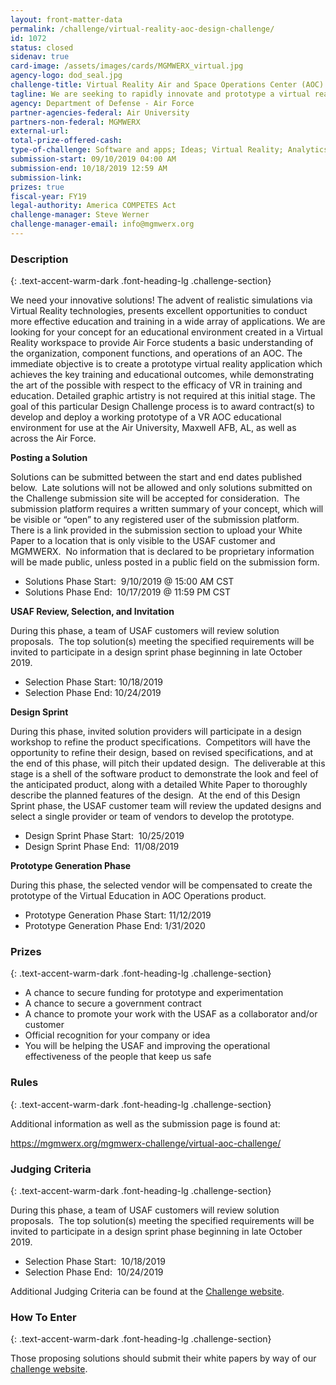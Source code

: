 ```yaml
---
layout: front-matter-data
permalink: /challenge/virtual-reality-aoc-design-challenge/
id: 1072
status: closed
sidenav: true
card-image: /assets/images/cards/MGMWERX_virtual.jpg
agency-logo: dod_seal.jpg
challenge-title: Virtual Reality Air and Space Operations Center (AOC) Design Challenge
tagline: We are seeking to rapidly innovate and prototype a virtual reality platform for providing education and training in the organization, functions, and operations of an Air & Space Operations Center (AOC).  
agency: Department of Defense - Air Force
partner-agencies-federal: Air University
partners-non-federal: MGMWERX
external-url:
total-prize-offered-cash:
type-of-challenge: Software and apps; Ideas; Virtual Reality; Analytics, Visualizations and algorithms; Scientific
submission-start: 09/10/2019 04:00 AM
submission-end: 10/18/2019 12:59 AM
submission-link:  
prizes: true
fiscal-year: FY19
legal-authority: America COMPETES Act
challenge-manager: Steve Werner
challenge-manager-email: info@mgmwerx.org
---
```




<!-- Description start -->
### Description
{: .text-accent-warm-dark .font-heading-lg .challenge-section}

<p>We need your innovative solutions! The advent of realistic simulations via Virtual Reality technologies, presents excellent opportunities to conduct more effective education and training in a wide array of applications. We are looking for your concept for an educational environment created in a Virtual Reality workspace to provide Air Force students a basic understanding of the organization, component functions, and operations of an AOC. The immediate objective is to create a prototype virtual reality application which achieves the key training and educational outcomes, while demonstrating the art of the possible with respect to the efficacy of VR in training and education. Detailed graphic artistry is not required at this initial stage. The goal of this particular Design Challenge process is to award contract(s) to develop and deploy a working prototype of a VR AOC educational environment for use at the Air University, Maxwell AFB, AL, as well as across the Air Force.</p>
<p><strong>Posting a Solution</strong></p>
<p>Solutions can be submitted between the start and end dates published below.&nbsp; Late solutions will not be allowed and only solutions submitted on the Challenge submission site will be accepted for consideration.&nbsp; The submission platform requires a written summary of your concept, which will be visible or &ldquo;open&rdquo; to any registered user of the submission platform.&nbsp; There is a link provided in the submission section to upload your White Paper to a location that is only visible to the USAF customer and MGMWERX.&nbsp; No information that is declared to be proprietary information will be made public, unless posted in a public field on the submission form.</p>
<ul>
<li>Solutions Phase Start:&nbsp; 9/10/2019 @ 15:00 AM CST</li>
<li>Solutions Phase End:&nbsp; 10/17/2019 @ 11:59 PM CST</li>
</ul>
<p><strong>USAF Review, Selection, and Invitation</strong></p>
<p>During this phase, a team of USAF customers will review solution proposals.&nbsp; The top solution(s) meeting the specified requirements will be invited to participate in a design sprint phase beginning in late October 2019.</p>
<ul>
<li>Selection Phase Start: 10/18/2019</li>
<li>Selection Phase End: 10/24/2019</li>
</ul>
<p><strong>Design Sprint</strong></p>
<p>During this phase, invited solution providers will participate in a design workshop to refine the product specifications.&nbsp; Competitors will have the opportunity to refine their design, based on revised specifications, and at the end of this phase, will pitch their updated design.&nbsp; The deliverable at this stage is a shell of the software product to demonstrate the look and feel of the anticipated product, along with a detailed White Paper to thoroughly describe the planned features of the design.&nbsp; At the end of this Design Sprint phase, the USAF customer team will review the updated designs and select a single provider or team of vendors to develop the prototype.</p>
<ul>
<li>Design Sprint Phase Start:&nbsp; 10/25/2019</li>
<li>Design Sprint Phase End:&nbsp; 11/08/2019</li>
</ul>
<p><strong>Prototype Generation Phase</strong></p>
<p>During this phase, the selected vendor will be compensated to create the prototype of the Virtual Education in AOC Operations product.</p>
<ul>
<li>Prototype Generation Phase Start: 11/12/2019</li>
<li>Prototype Generation Phase End: 1/31/2020</li>
</ul>

<!-- Prizes start -->
### Prizes
{: .text-accent-warm-dark .font-heading-lg .challenge-section}

<ul>
<li>A chance to secure funding for prototype and experimentation</li>
<li>A chance to secure a government contract</li>
<li>A chance to promote your work with the USAF as a collaborator and/or customer</li>
<li>Official recognition for your company or idea</li>
<li>You will be helping the USAF and improving the operational effectiveness of the people that keep us safe</li>
</ul>

<!-- Rules start -->
### Rules 
{: .text-accent-warm-dark .font-heading-lg .challenge-section}

<p>Additional information as well as the submission page is found at:</p>
<p><a href="https://mgmwerx.org/mgmwerx-challenge/virtual-aoc-challenge/" target="_blank" rel="noopener">https://mgmwerx.org/mgmwerx-challenge/virtual-aoc-challenge/</a></p>

<!-- Judging start -->
### Judging Criteria
{: .text-accent-warm-dark .font-heading-lg .challenge-section}

<p>During this phase, a team of USAF customers will review solution proposals.&nbsp; The top solution(s) meeting the specified requirements will be invited to participate in a design sprint phase beginning in late October 2019.</p>
<ul>
<li>Selection Phase Start:&nbsp; 10/18/2019</li>
<li>Selection Phase End:&nbsp; 10/24/2019</li>
</ul>
<p>Additional Judging Criteria can be found at the <a href="https://mgmwerx.org/mgmwerx-challenge/virtual-aoc-challenge/">Challenge website</a>.</p>

<!--  How To Enter start -->
### How To Enter
{: .text-accent-warm-dark .font-heading-lg .challenge-section}

<p>Those proposing solutions should submit their white papers by way of our <a href="https://mgmwerx.org/mgmwerx-challenge/virtual-aoc-challenge/" target="_blank" rel="noopener">challenge website</a>.</p>
